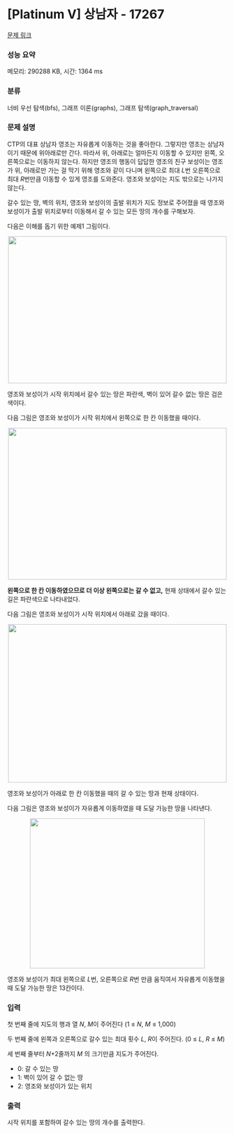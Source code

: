 # [Platinum V] 상남자 - 17267 

[문제 링크](https://www.acmicpc.net/problem/17267) 

### 성능 요약

메모리: 290288 KB, 시간: 1364 ms

### 분류

너비 우선 탐색(bfs), 그래프 이론(graphs), 그래프 탐색(graph_traversal)

### 문제 설명

<p>CTP의 대표 상남자 영조는 자유롭게 이동하는 것을 좋아한다. 그렇지만 영조는 상남자이기 때문에 위아래로만 간다. 따라서 위, 아래로는 얼마든지 이동할 수 있지만 왼쪽, 오른쪽으로는 이동하지 않는다. 하지만 영조의 행동이 답답한 영조의 친구 보성이는 영조가 위, 아래로만 가는 걸 막기 위해 영조와 같이 다니며 왼쪽으로 최대 <em>L</em>번 오른쪽으로 최대 <em>R</em>번만큼 이동할 수 있게 영조를 도와준다. 영조와 보성이는 지도 밖으로는 나가지 않는다.</p>

<p>갈수 있는 땅, 벽의 위치, 영조와 보성이의 출발 위치가 지도 정보로 주어졌을 때 영조와 보성이가 출발 위치로부터 이동해서 갈 수 있는 모든 땅의 개수를 구해보자.</p>

<p>다음은 이해를 돕기 위한 예제1 그림이다.</p>

<p style="text-align: center;"><img alt="" src="https://upload.acmicpc.net/15fee471-cd34-476c-8572-cd934325c416/-/preview/" style="height: 337px; width: 500px;"></p>

<p>영조와 보성이가 시작 위치에서 갈수 있는 땅은 파란색, 벽이 있어 갈수 없는 땅은 검은색이다.</p>

<p>다음 그림은 영조와 보성이가 시작 위치에서 왼쪽으로 한 칸 이동했을 때이다.</p>

<p style="text-align: center;"><img alt="" src="https://upload.acmicpc.net/c8916dab-ab2e-45e3-8465-0820629a3d5c/-/preview/" style="height: 348px; width: 500px;"></p>

<p><strong>왼쪽으로 한 칸 이동하였으므로 더 이상 왼쪽으로는 갈 수 없고,</strong> 현재 상태에서 갈수 있는 길은 파란색으로 나타내었다.</p>

<p>다음 그림은 영조와 보성이가 시작 위치에서 아래로 갔을 때이다.</p>

<p style="text-align: center;"><img alt="" src="https://upload.acmicpc.net/9d07a586-8c16-4ebe-a2f4-b9679b497fc0/-/preview/" style="height: 363px; width: 500px;"></p>

<p>영조와 보성이가 아래로 한 칸 이동했을 때의 갈 수 있는 땅과 현재 상태이다.</p>

<p>다음 그림은 영조와 보성이가 자유롭게 이동하였을 때 도달 가능한 땅을 나타낸다.</p>

<p style="text-align: center;"><img alt="" src="https://upload.acmicpc.net/7f6bdee8-a65f-43d4-88b6-5ad0f38277d9/-/preview/" style="width: 400px; height: 344px;"></p>

<p>영조와 보성이가 최대 왼쪽으로 <em>L</em>번, 오른쪽으로 <em>R</em>번 만큼 움직여서 자유롭게 이동했을 때 도달 가능한 땅은 13칸이다.</p>

### 입력 

 <p>첫 번째 줄에 지도의 행과 열 <em>N</em>, <em>M</em>이 주어진다 (1 ≤ <em>N</em>, <em>M </em>≤ 1,000)</p>

<p>두 번째 줄에 왼쪽과 오른쪽으로 갈수 있는 최대 횟수 <em>L</em>, <em>R</em>이 주어진다. (0 ≤ <em>L</em>,<em> R</em> ≤ <em>M</em>)</p>

<p>세 번째 줄부터 <em>N</em>+2줄까지 <em>M </em>의 크기만큼 지도가 주어진다.</p>

<ul>
	<li>0: 갈 수 있는 땅</li>
	<li>1: 벽이 있어 갈 수 없는 땅</li>
	<li>2: 영조와 보성이가 있는 위치</li>
</ul>

### 출력 

 <p>시작 위치를 포함하여 갈수 있는 땅의 개수를 출력한다.</p>

